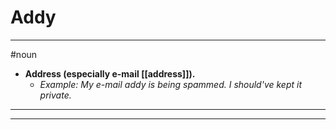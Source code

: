 # Addy
---
#noun
- **Address (especially e-mail [[address]]).**
	- _Example: My e-mail addy is being spammed. I should've kept it private._
---
---
